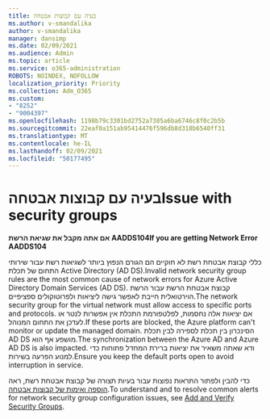 ```yaml
---
title: בעיה עם קבוצות אבטחה
ms.author: v-smandalika
author: v-smandalika
manager: dansimp
ms.date: 02/09/2021
ms.audience: Admin
ms.topic: article
ms.service: o365-administration
ROBOTS: NOINDEX, NOFOLLOW
localization_priority: Priority
ms.collection: Adm_O365
ms.custom:
- "8252"
- "9004397"
ms.openlocfilehash: 1198b79c3301bd2752a7385a6ba6746c8f0c2b5b
ms.sourcegitcommit: 22eaf0a151ab95414476f596db8d318b6540ff31
ms.translationtype: MT
ms.contentlocale: he-IL
ms.lasthandoff: 02/09/2021
ms.locfileid: "50177495"
---
```

# <a name="issue-with-security-groups"></a><span data-ttu-id="ac973-102">בעיה עם קבוצות אבטחה</span><span class="sxs-lookup"><span data-stu-id="ac973-102">Issue with security groups</span></span>

<span data-ttu-id="ac973-103">**אם אתה מקבל את שגיאת הרשת AADDS104**</span><span class="sxs-lookup"><span data-stu-id="ac973-103">**If you are getting Network Error AADDS104**</span></span>

<span data-ttu-id="ac973-104">כללי קבוצת אבטחת רשת לא חוקיים הם הגורם הנפוץ ביותר לשגיאות רשת עבור שירותי התחום של תכלת Active Directory (AD DS).</span><span class="sxs-lookup"><span data-stu-id="ac973-104">Invalid network security group rules are the most common cause of network errors for Azure Active Directory Domain Services (AD DS).</span></span> <span data-ttu-id="ac973-105">קבוצת אבטחת הרשת עבור הרשת הוירטואלית חייבת לאפשר גישה ליציאות ולפרוטוקולים ספציפיים.</span><span class="sxs-lookup"><span data-stu-id="ac973-105">The network security group for the virtual network must allow access to specific ports and protocols.</span></span> <span data-ttu-id="ac973-106">אם יציאות אלה נחסמות, לפלטפורמת התכלת אין אפשרות לנטר או לעדכן את התחום המנוהל.</span><span class="sxs-lookup"><span data-stu-id="ac973-106">If these ports are blocked, the Azure platform can't monitor or update the managed domain.</span></span> <span data-ttu-id="ac973-107">הסינכרון בין תכלת לספירה לבין תכלת AD DS מושפע אף הוא.</span><span class="sxs-lookup"><span data-stu-id="ac973-107">The synchronization between the Azure AD and Azure AD DS is also impacted.</span></span> <span data-ttu-id="ac973-108">ודא שאתה משאיר את יציאות ברירת המחדל פתוחות כדי למנוע הפרעה בשירות.</span><span class="sxs-lookup"><span data-stu-id="ac973-108">Ensure you keep the default ports open to avoid interruption in service.</span></span>

<span data-ttu-id="ac973-109">כדי להבין ולפתור התראות נפוצות עבור בעיות תצורה של קבוצת אבטחת רשת, ראה [הוספה ואימות של קבוצות אבטחה](https://docs.microsoft.com/azure/active-directory-domain-services/alert-nsg#verify-and-edit-existing-security-rules).</span><span class="sxs-lookup"><span data-stu-id="ac973-109">To understand and to resolve common alerts for network security group configuration issues, see [Add and Verify Security Groups](https://docs.microsoft.com/azure/active-directory-domain-services/alert-nsg#verify-and-edit-existing-security-rules).</span></span>
